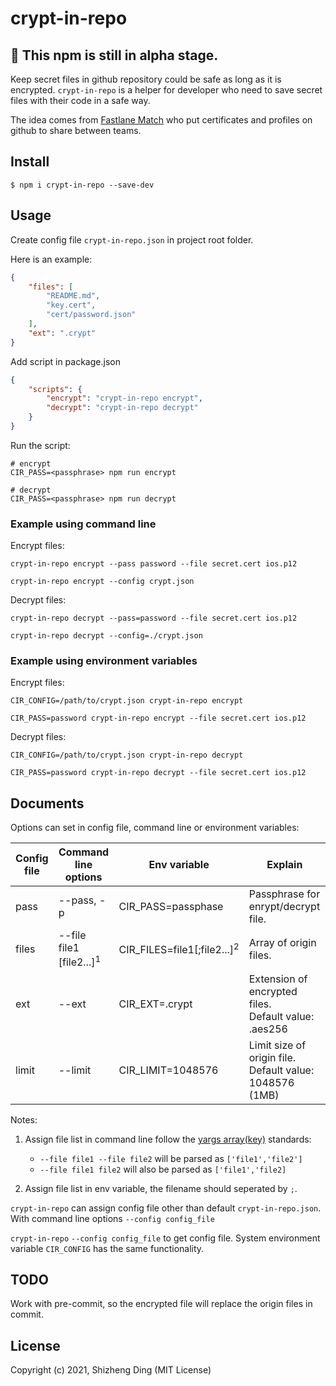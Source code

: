 # crypt-in-repo

## 🛑 This npm is still in alpha stage.

Keep secret files in github repository could be safe as long as it is encrypted. `crypt-in-repo` is a helper for developer who need to save secret files with their code in a safe way.

The idea comes from [Fastlane Match](https://docs.fastlane.tools/actions/match/) who put certificates and profiles on github to share between teams.

## Install

```shell
$ npm i crypt-in-repo --save-dev
```

## Usage

Create config file `crypt-in-repo.json` in project root folder.

Here is an example:
```json
{
    "files": [
        "README.md",
        "key.cert",
        "cert/password.json"
    ],
    "ext": ".crypt"
}
```

Add script in package.json
```json
{
    "scripts": {
        "encrypt": "crypt-in-repo encrypt",
        "decrypt": "crypt-in-repo decrypt"
    }
}
```

Run the script:
```shell
# encrypt
CIR_PASS=<passphrase> npm run encrypt

# decrypt
CIR_PASS=<passphrase> npm run decrypt
```

### Example using command line

Encrypt files:

```shell
crypt-in-repo encrypt --pass password --file secret.cert ios.p12

crypt-in-repo encrypt --config crypt.json

```

Decrypt files:

```shell
crypt-in-repo decrypt --pass=password --file secret.cert ios.p12

crypt-in-repo decrypt --config=./crypt.json
```

### Example using environment variables

Encrypt files:

```shell
CIR_CONFIG=/path/to/crypt.json crypt-in-repo encrypt

CIR_PASS=password crypt-in-repo encrypt --file secret.cert ios.p12
```

Decrypt files:

```shell
CIR_CONFIG=/path/to/crypt.json crypt-in-repo decrypt

CIR_PASS=password crypt-in-repo decrypt --file secret.cert ios.p12
```

## Documents

Options can set in config file, command line or environment variables:

| Config file | Command line options | Env variable | Explain |
|---|---|---|---|
| pass  | --pass, -p              | CIR_PASS=passphase         | Passphrase for enrypt/decrypt file. |
| files | --file file1 [file2...]<sup>1</sup> | CIR_FILES=file1[;file2...]<sup>2</sup> | Array of origin files. |
| ext   | --ext                   | CIR_EXT=.crypt             | Extension of encrypted files. <br/>Default value: .aes256 |
| limit | --limit                 | CIR_LIMIT=1048576          | Limit size of origin file. <br/> Default value: 1048576 (1MB) |

Notes:
1. Assign file list in command line follow the [yargs array(key)](https://yargs.js.org/docs/#api-reference-arraykey) standards:

    - `--file file1 --file file2` will be parsed as `['file1','file2']`
    - `--file file1 file2` will also be parsed as `['file1','file2]`

2. Assign file list in env variable, the filename should seperated by `;`.

`crypt-in-repo` can assign config file other than default `crypt-in-repo.json`. With command line options `--config config_file`

`crypt-in-repo`  `--config config_file` to get config file. System environment variable `CIR_CONFIG` has the same functionality.



## TODO

Work with pre-commit, so the encrypted file will replace the origin files in commit.


## License

Copyright (c) 2021, Shizheng Ding (MIT License)